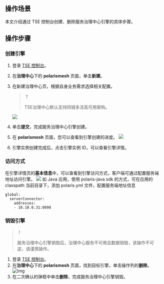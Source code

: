 ## 操作场景

本文介绍通过 TSE 控制台创建、删除服务治理中心引擎的具体步骤。

## 操作步骤

### 创建引擎

1. 登录 [TSE 控制台](https://console.cloud.tencent.com/tse)。

2. 在**治理中心**下的 **polarismesh** 页面，单击**新建**。

3. 在新建治理中心页，根据自身业务需求选择相关配置。

   > ？
   >
   > TSE治理中心默认支持同城多活高可用架构。
   
   ![](https://qcloudimg.tencent-cloud.cn/raw/b244f11147c8cc0b1d1c1c926ba1986d.png)

4. 单击**提交**，完成服务治理中心引擎创建。

5. 在 **polarismesh** 页面，您可以查看到引擎创建的进度。
   ![](https://qcloudimg.tencent-cloud.cn/raw/85190ace53b2ec2a7142dfc180cb6a5b.png)

6. 引擎实例创建完成后，点击引擎实例 ID，可以查看引擎详情。

### 访问方式
在引擎详情页的**基本信息**中，可以查看到引擎访问方式，客户端可通过配置服务端地址访问引擎。
![](https://qcloudimg.tencent-cloud.cn/raw/e796c879bd923851ed291a1633f6c350.png)
如 Java 应用，使用 polaris-java sdk 的方式，可在应用的 classpath 当前目录下，添加 polaris.yml 文件，配置服务端地址信息
```
global:
  serverConnector:
    addresses:
    - 10.10.0.31:8090
```

### 销毁引擎

> ！
>
> 服务治理中心引擎销毁后，治理中心服务不可用且数据销毁，该操作不可逆，请谨慎操作。

1. 登录 [TSE 控制台](https://console.cloud.tencent.com/tse)。
2. 在**治理中心**下的 **polarismesh** 页面，找到目标引擎，单击操作列的**删除**。
   ![img](https://qcloudimg.tencent-cloud.cn/raw/1788c5c442064c1b6d23bab4c3d1f2be.png)
3. 在二次确认的弹框中单击**删除**，完成服务治理中心引擎销毁。


